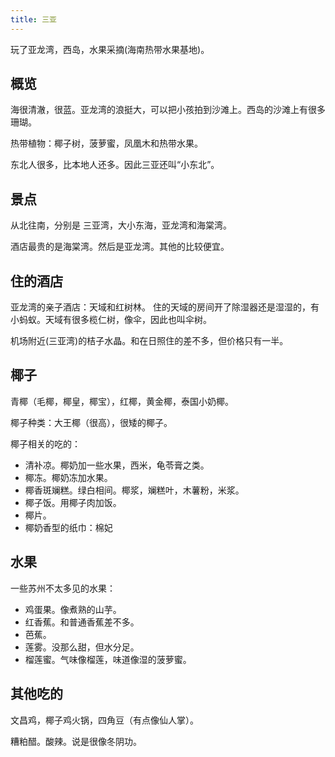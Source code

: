 ```yaml
---
title: 三亚
---
```


玩了亚龙湾，西岛，水果采摘(海南热带水果基地)。

## 概览
海很清澈，很蓝。亚龙湾的浪挺大，可以把小孩拍到沙滩上。西岛的沙滩上有很多珊瑚。

热带植物：椰子树，菠萝蜜，凤凰木和热带水果。

东北人很多，比本地人还多。因此三亚还叫“小东北”。

## 景点
从北往南，分别是 三亚湾，大小东海，亚龙湾和海棠湾。

酒店最贵的是海棠湾。然后是亚龙湾。其他的比较便宜。

## 住的酒店
亚龙湾的亲子酒店：天域和红树林。
住的天域的房间开了除湿器还是湿湿的，有小蚂蚁。天域有很多榄仁树，像伞，因此也叫伞树。

机场附近(三亚湾)的桔子水晶。和在日照住的差不多，但价格只有一半。

## 椰子
青椰（毛椰，椰皇，椰宝），红椰，黄金椰，泰国小奶椰。

椰子种类：大王椰（很高），很矮的椰子。

椰子相关的吃的：
* 清补凉。椰奶加一些水果，西米，龟苓膏之类。
* 椰冻。椰奶冻加水果。
* 椰香斑斓糕。绿白相间。椰浆，斓糕叶，木薯粉，米浆。
* 椰子饭。用椰子肉加饭。
* 椰片。
* 椰奶香型的纸巾：棉妃

## 水果
一些苏州不太多见的水果：
* 鸡蛋果。像煮熟的山芋。
* 红香蕉。和普通香蕉差不多。
* 芭蕉。
* 莲雾。没那么甜，但水分足。
* 榴莲蜜。气味像榴莲，味道像湿的菠萝蜜。

## 其他吃的
文昌鸡，椰子鸡火锅，四角豆（有点像仙人掌）。

糟粕醋。酸辣。说是很像冬阴功。

